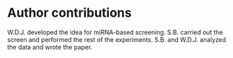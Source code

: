 # Author contributions
W.D.J. developed the idea for miRNA-based screening. S.B. carried out the screen and performed the rest of the experiments. S.B. and W.D.J. analyzed the data and wrote the paper.